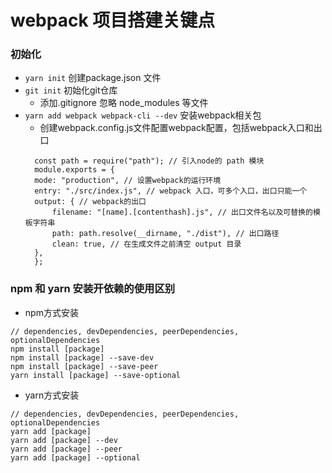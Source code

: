 # webpack 项目搭建关键点

### 初始化
- `yarn init` 创建package.json 文件
- `git init` 初始化git仓库
  + 添加.gitignore 忽略 node_modules 等文件
- `yarn add webpack webpack-cli --dev` 安装webpack相关包
  + 创建webpack.config.js文件配置webpack配置，包括webpack入口和出口
  ```
    const path = require("path"); // 引入node的 path 模块
    module.exports = {
    mode: "production", // 设置webpack的运行环境 
    entry: "./src/index.js", // webpack 入口，可多个入口，出口只能一个
    output: { // webpack的出口
        filename: "[name].[contenthash].js", // 出口文件名以及可替换的模板字符串
        path: path.resolve(__dirname, "./dist"), // 出口路径
        clean: true, // 在生成文件之前清空 output 目录
    },
    };
  ```

### npm 和 yarn 安装开依赖的使用区别
- npm方式安装
```
// dependencies, devDependencies, peerDependencies, optionalDependencies
npm install [package]
npm install [package] --save-dev
npm install [package] --save-peer
yarn install [package] --save-optional
```

- yarn方式安装
```
// dependencies, devDependencies, peerDependencies, optionalDependencies
yarn add [package]
yarn add [package] --dev
yarn add [package] --peer
yarn add [package] --optional
```
